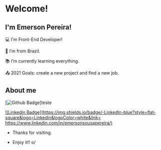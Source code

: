 # Welcome!

 

## I'm Emerson Pereira!

 

:computer: I'm Front-End Developer!

:house_with_garden: I’m from Brazil.

:books: I’m currently learning everything.

:outbox_tray: 2021 Goals: create a new project and find a new job.

 

## About me

[![Github Badge](https://img.shields.io/badge/-Github-000?style=flat-square&logo=Github&logoColor=white&link=https://github.com/EmersonSPereira/)]teste

[![Linkedin Badge](https://img.shields.io/badge/-LinkedIn-blue?style=flat-square&logo=Linkedin&logoColor=white&link= https://www.linkedin.com/in/emersonsousapereira/)]( LINK_LINKEDIN)



- Thanks for visiting.

- Enjoy it!! o/
